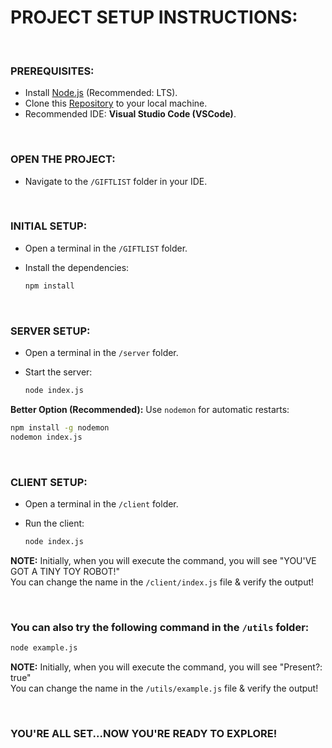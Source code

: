 # PROJECT SETUP INSTRUCTIONS:

<br>

### PREREQUISITES:

- Install [Node.js](https://nodejs.org/en) (Recommended: LTS).
- Clone this [Repository](https://github.com/cwrzuhayeem/Alchemy-University) to your local machine.
- Recommended IDE: **Visual Studio Code (VSCode)**.

<br>

### OPEN THE PROJECT:

- Navigate to the `/GIFTLIST` folder in your IDE.

<br>

### INITIAL SETUP:

- Open a terminal in the `/GIFTLIST` folder.
- Install the dependencies:

   ```bash
   npm install
   ```

<br>

### SERVER SETUP:

- Open a terminal in the `/server` folder.
- Start the server:

   ```bash
   node index.js
   ```
**Better Option (Recommended):** Use `nodemon` for automatic restarts:

```bash
npm install -g nodemon
nodemon index.js
```

<br>

### CLIENT SETUP:

- Open a terminal in the `/client` folder.
- Run the client:

   ```bash
   node index.js
   ```
**NOTE:** Initially, when you will execute the command, you will see "YOU'VE GOT A TINY TOY ROBOT!"
<br>
You can change the name in the `/client/index.js` file & verify the output!

<br>

### You can also try the following command in the `/utils` folder:

   ```bash
   node example.js
   ```
**NOTE:** Initially, when you will execute the command, you will see "Present?: true"
<br>
You can change the name in the `/utils/example.js` file & verify the output!

<br>

### YOU'RE ALL SET...NOW YOU'RE READY TO EXPLORE!
